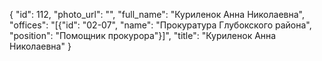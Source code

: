 {
    "id": 112,
    "photo_url": "",
    "full_name": "Куриленок Анна Николаевна",
    "offices": "[{\"id\": \"02-07\", \"name\": \"Прокуратура Глубокского района\", \"position\": \"Помощник прокурора\"}]",
    "title": "Куриленок Анна Николаевна"
}